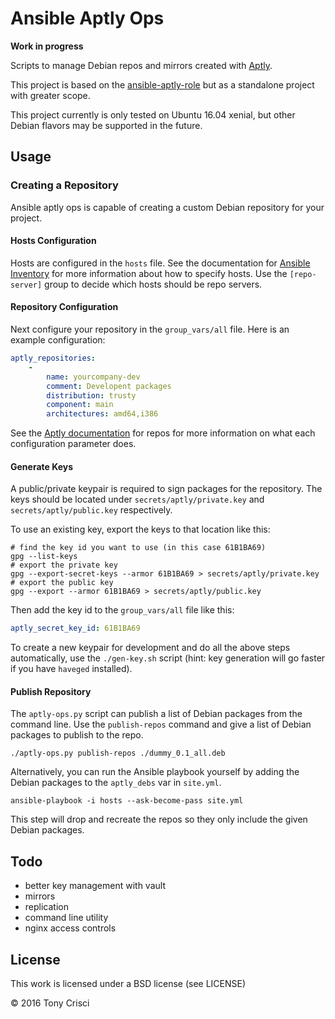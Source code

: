 # Ansible Aptly Ops

**Work in progress**

Scripts to manage Debian repos and mirrors created with [Aptly](https://www.aptly.info/).

This project is based on the [ansible-aptly-role](https://github.com/alexey-sveshnikov/ansible-aptly-role) but as a standalone project with greater scope.

This project currently is only tested on Ubuntu 16.04 xenial, but other Debian flavors may be supported in the future.

## Usage

### Creating a Repository

Ansible aptly ops is capable of creating a custom Debian repository for your project.

#### Hosts Configuration

Hosts are configured in the `hosts` file. See the documentation for [Ansible Inventory](http://docs.ansible.com/ansible/intro_inventory.html) for more information about how to specify hosts. Use the `[repo-server]` group to decide which hosts should be repo servers.

#### Repository Configuration

Next configure your repository in the `group_vars/all` file. Here is an example configuration:

```yaml
aptly_repositories:
    -
        name: yourcompany-dev
        comment: Developent packages
        distribution: trusty
        component: main
        architectures: amd64,i386
```

See the [Aptly documentation](https://www.aptly.info/doc/aptly/repo/create/) for repos for more information on what each configuration parameter does.

#### Generate Keys

A public/private keypair is required to sign packages for the repository. The keys should be located under `secrets/aptly/private.key` and `secrets/aptly/public.key` respectively.

To use an existing key, export the keys to that location like this:

```
# find the key id you want to use (in this case 61B1BA69)
gpg --list-keys
# export the private key
gpg --export-secret-keys --armor 61B1BA69 > secrets/aptly/private.key
# export the public key
gpg --export --armor 61B1BA69 > secrets/aptly/public.key
```

Then add the key id to the `group_vars/all` file like this:

```yaml
aptly_secret_key_id: 61B1BA69
```

To create a new keypair for development and do all the above steps automatically, use the `./gen-key.sh` script (hint: key generation will go faster if you have `haveged` installed).

#### Publish Repository

The `aptly-ops.py` script can publish a list of Debian packages from the command line. Use the `publish-repos` command and give a list of Debian packages to publish to the repo.

```
./aptly-ops.py publish-repos ./dummy_0.1_all.deb
```

Alternatively, you can run the Ansible playbook yourself by adding the Debian packages to the `aptly_debs` var in `site.yml`.

```
ansible-playbook -i hosts --ask-become-pass site.yml
```

This step will drop and recreate the repos so they only include the given Debian packages.

## Todo

* better key management with vault
* mirrors
* replication
* command line utility
* nginx access controls

## License

This work is licensed under a BSD license (see LICENSE)

© 2016 Tony Crisci

